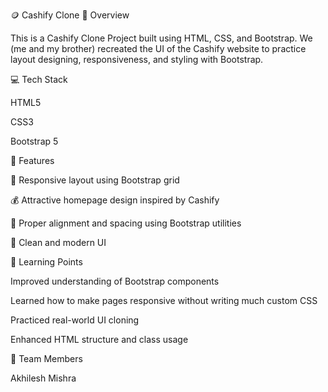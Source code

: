 🪙 Cashify Clone
📖 Overview

This is a Cashify Clone Project built using HTML, CSS, and Bootstrap.
We (me and my brother) recreated the UI of the Cashify website to practice layout designing, responsiveness, and styling with Bootstrap.

💻 Tech Stack

HTML5

CSS3

Bootstrap 5

🚀 Features

📱 Responsive layout using Bootstrap grid

💰 Attractive homepage design inspired by Cashify

🧩 Proper alignment and spacing using Bootstrap utilities

🎨 Clean and modern UI

🧠 Learning Points

Improved understanding of Bootstrap components

Learned how to make pages responsive without writing much custom CSS

Practiced real-world UI cloning

Enhanced HTML structure and class usage

👥 Team Members

Akhilesh Mishra
